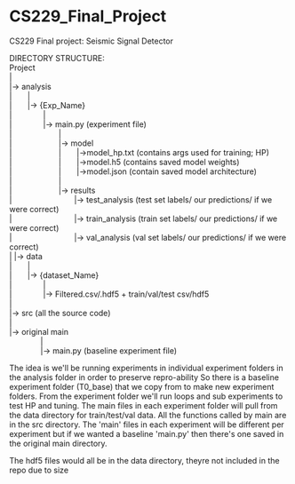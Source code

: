 # CS229_Final_Project
CS229 Final project: Seismic Signal Detector


DIRECTORY STRUCTURE:  
Project  
|  
|-> analysis  
|  |  
|  |-> {Exp_Name}  
|    |  
|    |-> main.py (experiment file)  
|      |  
|      |-> model  
|      |  |->model_hp.txt (contains args used for training; HP)  
|      |  |->model.h5 (contains saved model weights)  
|      |  |->model.json (contain saved model architecture)  
|      |  
|      |-> results  
|        |-> test_analysis (test set labels/ our predictions/ if we were correct)  
|        |-> train_analysis (train set labels/ our predictions/ if we were correct)  
|        |-> val_analysis (val set labels/ our predictions/ if we were correct)  
|
|-> data  
|  |  
|  |-> {dataset_Name}  
|    |  
|    |-> Filtered.csv/.hdf5 + train/val/test csv/hdf5  
|  
|-> src (all the source code)   
|  
|-> original main  
    |  
    |-> main.py (baseline experiment file)  

The idea is we'll be running experiments in individual experiment folders in the analysis folder in order to preserve repro-ability
So there is a baseline experiment folder (T0_base) that we copy from to make new experiment folders.
From the experiment folder we'll run loops and sub experiments to test HP and tuning.
The main files in each experiment folder will pull from the data directory for train/test/val data.
All the functions called by main are in the src directory.
The 'main' files in each experiment will be different per experiment but if we wanted a baseline 'main.py'
then there's one saved in the original main directory.

The hdf5 files would all be in the data directory, theyre not included in the repo due to size

